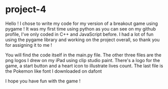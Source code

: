 # project-4

Hello !
I chose to write my code for my version of a breakout game using pygame ! It was my first time using python as you can see on my github profile, I've only coded in C++ and JavaScript before. I had a lot of fun using the pygame library and working on the project overall, so thank you for assigning it to me ! 

You will find the code itself in the main.py file. The other three files are the png logos I drew on my iPad using clip studio paint. There's a logo for the game, a start button and a heart icon to illustrate lives count. The last file is the Pokemon like font I downloaded on dafont 

I hope you have fun with the game !
